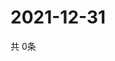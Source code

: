 # 2021-12-31
  共 0条

  <!-- BEGIN -->
  <!-- 最后更新时间Fri Dec 31 2021 23:03:44 GMT+0000 (Coordinated Universal Time) -->
  
  <!-- END -->
  
  